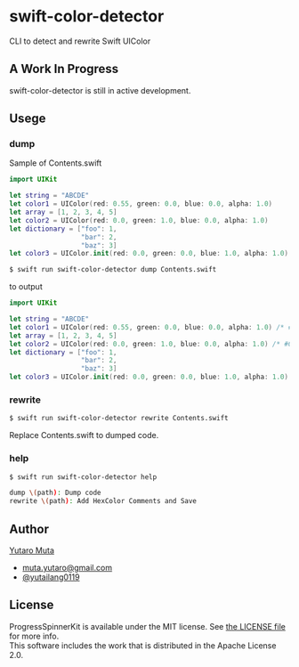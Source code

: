 # swift-color-detector

CLI to detect and rewrite Swift UIColor  

## A Work In Progress

swift-color-detector is still in active development.   

## Usege

### dump

Sample of Contents.swift  

```swift
import UIKit

let string = "ABCDE"
let color1 = UIColor(red: 0.55, green: 0.0, blue: 0.0, alpha: 1.0)
let array = [1, 2, 3, 4, 5]
let color2 = UIColor(red: 0.0, green: 1.0, blue: 0.0, alpha: 1.0)
let dictionary = ["foo": 1,
                  "bar": 2,
                  "baz": 3]
let color3 = UIColor.init(red: 0.0, green: 0.0, blue: 1.0, alpha: 1.0)
```

```bash
$ swift run swift-color-detector dump Contents.swift
```

to output

```swift
import UIKit

let string = "ABCDE"
let color1 = UIColor(red: 0.55, green: 0.0, blue: 0.0, alpha: 1.0) /* #8C0000 */
let array = [1, 2, 3, 4, 5]
let color2 = UIColor(red: 0.0, green: 1.0, blue: 0.0, alpha: 1.0) /* #00FF00 */
let dictionary = ["foo": 1,
                  "bar": 2,
                  "baz": 3]
let color3 = UIColor.init(red: 0.0, green: 0.0, blue: 1.0, alpha: 1.0) /* #0000FF */
```

### rewrite

```bash
$ swift run swift-color-detector rewrite Contents.swift
```

Replace Contents.swift to dumped code.  

### help

```bash
$ swift run swift-color-detector help

dump \(path): Dump code
rewrite \(path): Add HexColor Comments and Save
```

## Author

[Yutaro Muta](https://github.com/yutailang0119)
- muta.yutaro@gmail.com
- [@yutailang0119](https://twitter.com/yutailang0119)

## License

ProgressSpinnerKit is available under the MIT license. See [the LICENSE file](./LICENSE) for more info.  
This software includes the work that is distributed in the Apache License 2.0.  
